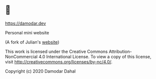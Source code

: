 # 👋
 https://damodar.dev
 
 Personal mini website

 (A fork of Julian's [website](https://github.com/juliangarnier/juliangarnier.com))

 This work is licensed under the Creative Commons Attribution-NonCommercial 4.0 International License. To view a copy of this license, visit http://creativecommons.org/licenses/by-nc/4.0/.

 Copyright (c) 2020 Damodar Dahal
